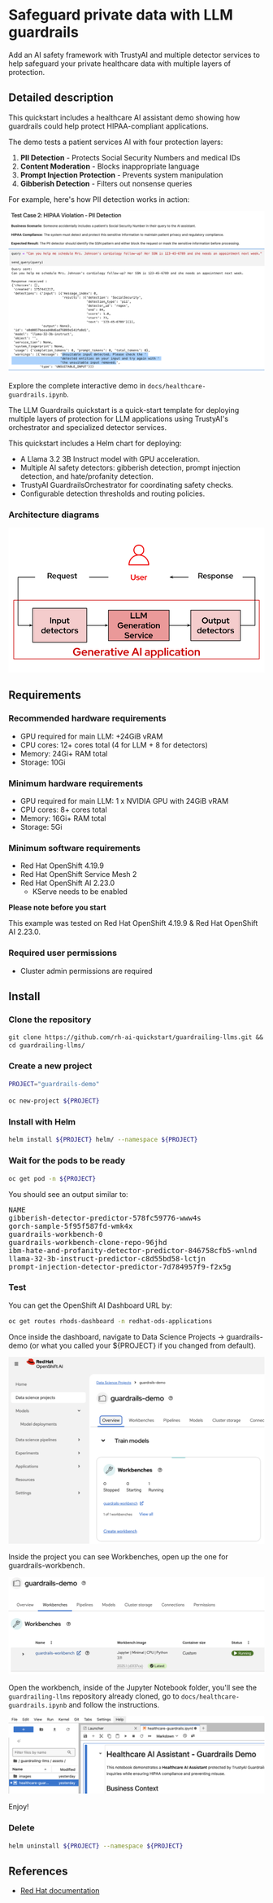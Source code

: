 # Safeguard private data with LLM guardrails

Add an AI safety framework with TrustyAI and multiple detector services to help
safeguard your private healthcare data with multiple layers of protection.


## Detailed description 

This quickstart includes a healthcare AI assistant demo showing how
guardrails could help protect HIPAA-compliant applications.

The demo tests a patient services AI with four protection layers:
1. **PII Detection** - Protects Social Security Numbers and medical IDs
2. **Content Moderation** - Blocks inappropriate language  
3. **Prompt Injection Protection** - Prevents system manipulation
4. **Gibberish Detection** - Filters out nonsense queries

For example, here's how PII detection works in action:

![diagram.png](docs/images/wb0.png)

Explore the complete interactive demo in `docs/healthcare-guardrails.ipynb`.

The LLM Guardrails quickstart is a quick-start template for deploying multiple layers of protection for LLM applications using TrustyAI's orchestrator and specialized detector services.

This quickstart includes a Helm chart for deploying:

- A Llama 3.2 3B Instruct model with GPU acceleration.
- Multiple AI safety detectors: gibberish detection, prompt injection detection, and hate/profanity detection.
- TrustyAI GuardrailsOrchestrator for coordinating safety checks.
- Configurable detection thresholds and routing policies.



<!-- ## Arcade demo -->

<!-- Short on time or don't have an environment? No problem! Try our step-by-step Arcade Demo for a guided walkthrough. -->

<!-- *Coming soon* -->

### Architecture diagrams

![architecture.png](docs/images/architecture.png)


## Requirements 

### Recommended hardware requirements 

- GPU required for main LLM: +24GiB vRAM
- CPU cores: 12+ cores total (4 for LLM + 8 for detectors)
- Memory: 24Gi+ RAM total
- Storage: 10Gi

### Minimum hardware requirements 

- GPU required for main LLM: 1 x NVIDIA GPU with 24GiB vRAM
- CPU cores: 8+ cores total
- Memory: 16Gi+ RAM total
- Storage: 5Gi 

### Minimum software requirements

- Red Hat OpenShift 4.19.9
- Red Hat OpenShift Service Mesh 2
- Red Hat OpenShift AI 2.23.0
    - KServe needs to be enabled

**Please note before you start**

This example was tested on Red Hat OpenShift 4.19.9 & Red Hat OpenShift AI 2.23.0.

### Required user permissions

- Cluster admin permissions are required

## Install

### Clone the repository

```
git clone https://github.com/rh-ai-quickstart/guardrailing-llms.git && cd guardrailing-llms/
```

### Create a new project

```bash
PROJECT="guardrails-demo"

oc new-project ${PROJECT}
``` 

### Install with Helm

```bash
helm install ${PROJECT} helm/ --namespace ${PROJECT} 
```

### Wait for the pods to be ready

```bash
oc get pod -n ${PROJECT}
```

You should see an output similar to:
<pre>
NAME                                                         READY   STATUS      RESTARTS   AGE
gibberish-detector-predictor-578fc59776-www4s                2/2     Running     0          25h
gorch-sample-5f95f587fd-wmk4x                                3/3     Running     0          51m
guardrails-workbench-0                                       2/2     Running     0          93m
guardrails-workbench-clone-repo-96jhd                        0/1     Completed   0          93m
ibm-hate-and-profanity-detector-predictor-846758cfb5-wnlnd   2/2     Running     0          25h
llama-32-3b-instruct-predictor-c8d55bd58-lctjn               2/2     Running     0          18m
prompt-injection-detector-predictor-7d784957f9-f2x5g         2/2     Running     0          25h
</pre>

### Test

You can get the OpenShift AI Dashboard URL by:
```bash
oc get routes rhods-dashboard -n redhat-ods-applications
```

Once inside the dashboard, navigate to Data Science Projects -> guardrails-demo (or what you called your ${PROJECT} if you changed from default).

![OpenShift AI Projects](docs/images/wb1.png)

Inside the project you can see Workbenches, open up the one for guardrails-workbench.

![OpenShift AI WB](docs/images/wb2.png)

Open the workbench, inside of the Jupyter Notebook folder, you'll see the `guardrailing-llms` repository already cloned, go to `docs/healthcare-guardrails.ipynb` and follow the instructions.

![OpenShift AI Jupyter Notebook](docs/images/wb3.png)

Enjoy!

### Delete

```bash
helm uninstall ${PROJECT} --namespace ${PROJECT} 
```

## References 

- [Red Hat documentation](https://docs.redhat.com/en/documentation/red_hat_openshift_ai_self-managed/2.23/html/monitoring_data_science_models/configuring-the-guardrails-orchestrator-service_monitor)

